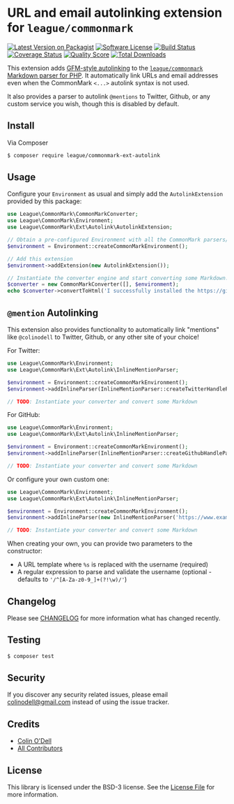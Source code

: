 # URL and email autolinking extension for `league/commonmark`

[![Latest Version on Packagist][ico-version]][link-packagist]
[![Software License][ico-license]](LICENSE.md)
[![Build Status][ico-travis]][link-travis]
[![Coverage Status][ico-scrutinizer]][link-scrutinizer]
[![Quality Score][ico-code-quality]][link-code-quality]
[![Total Downloads][ico-downloads]][link-downloads]

This extension adds [GFM-style autolinking][link-gfm-spec-autolinking] to the [`league/commonmark` Markdown parser for PHP][link-league-commonmark].  It automatically link URLs and email addresses even when the CommonMark `<...>` autolink syntax is not used.

It also provides a parser to autolink `@mentions` to Twitter, Github, or any custom service you wish, though this is disabled by default.

## Install

Via Composer

``` bash
$ composer require league/commonmark-ext-autolink
```

## Usage

Configure your `Environment` as usual and simply add the `AutolinkExtension` provided by this package:

```php
use League\CommonMark\CommonMarkConverter;
use League\CommonMark\Environment;
use League\CommonMark\Ext\Autolink\AutolinkExtension;

// Obtain a pre-configured Environment with all the CommonMark parsers/renderers ready-to-go
$environment = Environment::createCommonMarkEnvironment();

// Add this extension
$environment->addExtension(new AutolinkExtension());

// Instantiate the converter engine and start converting some Markdown!
$converter = new CommonMarkConverter([], $environment);
echo $converter->convertToHtml('I successfully installed the https://github.com/thephpleague/commonmark-ext-autolink extension!');
```

## `@mention` Autolinking

This extension also provides functionality to automatically link "mentions" like `@colinodell` to Twitter, Github, or any other site of your choice!

For Twitter:

```php
use League\CommonMark\Environment;
use League\CommonMark\Ext\Autolink\InlineMentionParser;

$environment = Environment::createCommonMarkEnvironment();
$environment->addInlineParser(InlineMentionParser::createTwitterHandleParser());

// TODO: Instantiate your converter and convert some Markdown
```

For GitHub:

```php
use League\CommonMark\Environment;
use League\CommonMark\Ext\Autolink\InlineMentionParser;

$environment = Environment::createCommonMarkEnvironment();
$environment->addInlineParser(InlineMentionParser::createGithubHandleParser());

// TODO: Instantiate your converter and convert some Markdown
```

Or configure your own custom one:

```php
use League\CommonMark\Environment;
use League\CommonMark\Ext\Autolink\InlineMentionParser;

$environment = Environment::createCommonMarkEnvironment();
$environment->addInlineParser(new InlineMentionParser('https://www.example.com/users/%s/profile', '/^[A-Za-z0-9_]+(?!\w)/'));

// TODO: Instantiate your converter and convert some Markdown
```

When creating your own, you can provide two parameters to the constructor:

 - A URL template where `%s` is replaced with the username (required)
 - A regular expression to parse and validate the username (optional - defaults to `'/^[A-Za-z0-9_]+(?!\w)/'`)

## Changelog

Please see [CHANGELOG](CHANGELOG.md) for more information what has changed recently.

## Testing

``` bash
$ composer test
```

## Security

If you discover any security related issues, please email colinodell@gmail.com instead of using the issue tracker.

## Credits

- [Colin O'Dell][link-author]
- [All Contributors][link-contributors]

## License

This library is licensed under the BSD-3 license.  See the [License File](LICENSE) for more information.

[ico-version]: https://img.shields.io/packagist/v/league/commonmark-ext-autolink.svg?style=flat-square
[ico-license]: http://img.shields.io/badge/License-BSD--3-brightgreen.svg?style=flat-square
[ico-travis]: https://img.shields.io/travis/thephpleague/commonmark-ext-autolink/master.svg?style=flat-square
[ico-scrutinizer]: https://img.shields.io/scrutinizer/coverage/g/thephpleague/commonmark-ext-autolink.svg?style=flat-square
[ico-code-quality]: https://img.shields.io/scrutinizer/g/thephpleague/commonmark-ext-autolink.svg?style=flat-square
[ico-downloads]: https://img.shields.io/packagist/dt/league/commonmark-ext-autolink.svg?style=flat-square

[link-packagist]: https://packagist.org/packages/league/commonmark-ext-autolink
[link-travis]: https://travis-ci.org/thephpleague/commonmark-ext-autolink
[link-scrutinizer]: https://scrutinizer-ci.com/g/thephpleague/commonmark-ext-autolink/code-structure
[link-code-quality]: https://scrutinizer-ci.com/g/thephpleague/commonmark-ext-autolink
[link-downloads]: https://packagist.org/packages/league/commonmark-ext-autolink
[link-author]: https://github.com/colinodell
[link-contributors]: ../../contributors
[link-league-commonmark]: https://github.com/thephpleague/commonmark
[link-gfm-spec-autolinking]: https://github.github.com/gfm/#autolinks-extension-
